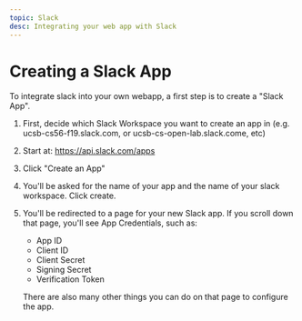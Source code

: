 ```yaml
---
topic: Slack
desc: Integrating your web app with Slack
---
```


# Creating a Slack App

To integrate slack into your own webapp, a first step is to create a "Slack App".

1. First, decide which Slack Workspace you want to create an app in (e.g. ucsb-cs56-f19.slack.com, or ucsb-cs-open-lab.slack.come, etc)
1. Start at: <https://api.slack.com/apps>
1. Click "Create an App"
1. You'll be asked for the name of your app and the name of your slack workspace.  Click create.
1. You'll be redirected to a page for your new Slack app.  If you scroll down that page, you'll see App Credentials, such as:
   * App ID
   * Client ID
   * Client Secret
   * Signing Secret
   * Verification Token
   
   There are also many other things you can do on that page to configure the app.
   


